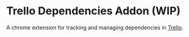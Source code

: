 Trello Dependencies Addon (WIP)
===============================

A chrome extension for tracking and managing dependencies in [Trello][1].

[1]: https://trello.com
